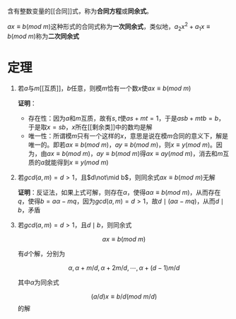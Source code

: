 含有整数变量的[[合同]]式，称为**合同方程**或**同余式**。

$ax\equiv b(mod\ m)$这种形式的合同式称为**一次同余式**，类似地，$a_2x^2+a_1x\equiv b(mod\ m)$称为**二次同余式**

# 定理
1. 若$a$与$m$[[互质]]，$b$任意，则模$m$恰有一个数$x$使$ax\equiv b(mod\ m)$

   **证明**：
   - 存在性：因为$a$和$m$互质，故有$s,t$使$as+mt=1$，于是$asb+mtb=b$，于是取$x=sb$，$x$所在[[剩余类]]中的数均是解
   - 唯一性：所谓模$m$只有一个这样的$x$，意思是说在模$m$合同的意义下，解是唯一的。即若$ax\equiv b(mod\ m)$，$ay\equiv b(mod\ m)$，则$x\equiv y(mod\ m)$。因为，由$ax\equiv b(mod\ m)$，$ay\equiv b(mod\ m)$得$ax\equiv ay(mod\ m)$，消去和$m$互质的$a$就能得到$x\equiv y(mod\ m)$

2. 若$gcd(a,m)=d\gt1$，且$d\not\mid b$，则同余式$ax\equiv b(mod\ m)$无解

   **证明**：反证法，如果上式可解，则存在$\alpha$，使得$a\alpha\equiv b(mod\ m)$，从而存在$q$，使得$b=a\alpha-mq$，因为$gcd(a,m)=d\gt1$，故$d\mid(a\alpha-mq)$，从而$d\mid b$，矛盾
3. 若$gcd(a,m)=d\gt1$，且$d\mid b$，则同余式

   $$
   ax\equiv b(mod\ m)
   $$

   有$d$个解，分别为

   $$
   \alpha,\alpha+m/d,\alpha+2m/d,\cdots,\alpha+(d-1)m/d
   $$

   其中$\alpha$为同余式

   $$
   (a/d)x\equiv b/d(mod\ m/d)
   $$
   的解